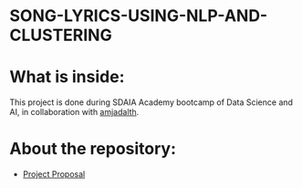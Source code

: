 # SONG-LYRICS-USING-NLP-AND-CLUSTERING
# What is inside:
This project is done during SDAIA Academy bootcamp of Data Science and AI, in collaboration with [amjadalth](https://github.com/AhadAl977).
# About the repository:
- [Project Proposal](https://github.com/renad-albishri/SONG-LYRICS-USING-NLP-AND-CLUSTERING/blob/main/Song%20Lyrics%20Proposal.md)
